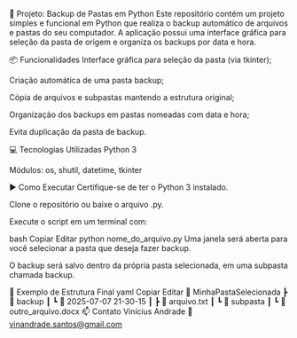 🐍 Projeto: Backup de Pastas em Python
Este repositório contém um projeto simples e funcional em Python que realiza o backup automático de arquivos e pastas do seu computador. A aplicação possui uma interface gráfica para seleção da pasta de origem e organiza os backups por data e hora.

📦 Funcionalidades
Interface gráfica para seleção da pasta (via tkinter);

Criação automática de uma pasta backup;

Cópia de arquivos e subpastas mantendo a estrutura original;

Organização dos backups em pastas nomeadas com data e hora;

Evita duplicação da pasta de backup.

💻 Tecnologias Utilizadas
Python 3

Módulos: os, shutil, datetime, tkinter

▶️ Como Executar
Certifique-se de ter o Python 3 instalado.

Clone o repositório ou baixe o arquivo .py.

Execute o script em um terminal com:

bash
Copiar
Editar
python nome_do_arquivo.py
Uma janela será aberta para você selecionar a pasta que deseja fazer backup.

O backup será salvo dentro da própria pasta selecionada, em uma subpasta chamada backup.

📂 Exemplo de Estrutura Final
yaml
Copiar
Editar
📁 MinhaPastaSelecionada
 ┣ 📁 backup
 ┃ ┗ 📁 2025-07-07 21-30-15
 ┃   ┣ 📄 arquivo.txt
 ┃   ┗ 📁 subpasta
 ┃     ┗ 📄 outro_arquivo.docx
📫 Contato
Vinícius Andrade
📧 vinandrade.santos@gmail.com
